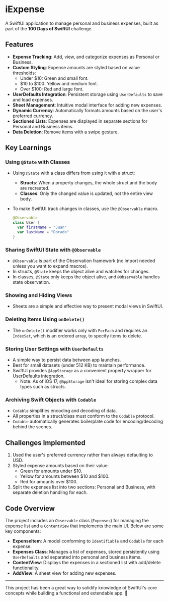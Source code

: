 # iExpense

A SwiftUI application to manage personal and business expenses, built as part of the **100 Days of SwiftUI** challenge.

## Features

- **Expense Tracking**: Add, view, and categorize expenses as Personal or Business.
- **Custom Styling**: Expense amounts are styled based on value thresholds:
  - Under $10: Green and small font.
  - $10 to $100: Yellow and medium font.
  - Over $100: Red and large font.
- **UserDefaults Integration**: Persistent storage using `UserDefaults` to save and load expenses.
- **Sheet Management**: Intuitive modal interface for adding new expenses.
- **Dynamic Currency**: Automatically formats amounts based on the user's preferred currency.
- **Sectioned Lists**: Expenses are displayed in separate sections for Personal and Business items.
- **Data Deletion**: Remove items with a swipe gesture.

## Key Learnings

### Using `@State` with Classes

- Using `@State` with a class differs from using it with a struct:
  - **Structs**: When a property changes, the whole struct and the body are recreated.
  - **Classes**: Only the changed value is updated, not the entire view body.
- To make SwiftUI track changes in classes, use the `@Observable` macro.

  ```swift
  @Observable
  class User {
    var firstName = "Juan"
    var lastName = "Dorado"
  }
  ```

### Sharing SwiftUI State with `@Observable`

- `@Observable` is part of the Observation framework (no import needed unless you want to expand macros).
- In structs, `@State` keeps the object alive and watches for changes.
- In classes, `@State` only keeps the object alive, and `@Observable` handles state observation.

### Showing and Hiding Views

- Sheets are a simple and effective way to present modal views in SwiftUI.

### Deleting Items Using `onDelete()`

- The `onDelete()` modifier works only with `ForEach` and requires an `IndexSet`, which is an ordered array, to specify items to delete.

### Storing User Settings with `UserDefaults`

- A simple way to persist data between app launches.
- Best for small datasets (under 512 KB) to maintain performance.
- SwiftUI provides `@AppStorage` as a convenient property wrapper for UserDefaults integration.
  - Note: As of iOS 17, `@AppStorage` isn't ideal for storing complex data types such as structs.

### Archiving Swift Objects with `Codable`

- `Codable` simplifies encoding and decoding of data.
- All properties in a struct/class must conform to the `Codable` protocol.
- `Codable` automatically generates boilerplate code for encoding/decoding behind the scenes.

## Challenges Implemented

1. Used the user's preferred currency rather than always defaulting to USD.
2. Styled expense amounts based on their value:
   - Green for amounts under $10.
   - Yellow for amounts between $10 and $100.
   - Red for amounts over $100.
3. Split the expenses list into two sections: Personal and Business, with separate deletion handling for each.

## Code Overview

The project includes an `Observable` class (`Expenses`) for managing the expense list and a `ContentView` that implements the main UI. Below are some key components:

- **ExpenseItem**: A model conforming to `Identifiable` and `Codable` for each expense.
- **Expenses Class**: Manages a list of expenses, stored persistently using `UserDefaults` and separated into personal and business items.
- **ContentView**: Displays the expenses in a sectioned list with add/delete functionality.
- **AddView**: A sheet view for adding new expenses.

---

This project has been a great way to solidify knowledge of SwiftUI's core concepts while building a functional and extendable app. 🚀

